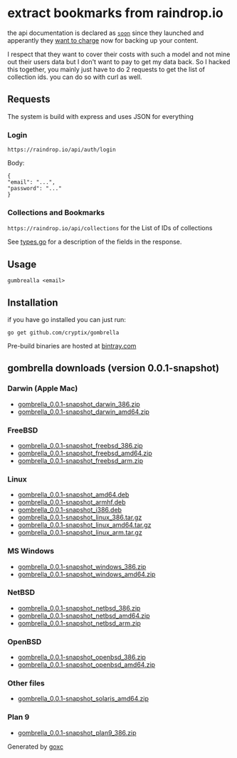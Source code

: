 # extract bookmarks from raindrop.io

the api documentation is declared as [`soon`](https://raindrop.io/pages/dev) since they launched and apperantly they [want to charge](https://raindrop.io/static/love) now for backing up your content.

I respect that they want to cover their costs with such a model and not mine out their users data but I don't want to pay to get my data back. So I hacked this together, you mainly just have to do 2 requests to get the list of collection ids. you can do so with curl as well.


## Requests

The system is build with express and uses JSON for everything

### Login
`https://raindrop.io/api/auth/login` 

Body:
```
{
"email": "...",
"password": "..."
}
```

### Collections and Bookmarks
`https://raindrop.io/api/collections` for the List of IDs of collections

See [types.go](https://github.com/cryptix/gombrella/blob/master/types.go) for a description of the fields in the response.

## Usage
```
gumbrealla <email>
```


## Installation

if you have go installed you can just run:

`go get github.com/cryptix/gombrella`

Pre-build binaries are hosted at [bintray.com](https://bintray.com/cryptix/golang/gombrella/0.0.1-snapshot/view/files) 


## gombrella downloads (version 0.0.1-snapshot)

### Darwin (Apple Mac)

 * [gombrella\_0.0.1-snapshot\_darwin\_386.zip](https://dl.bintray.com//content/cryptix/golang/gombrella_0.0.1-snapshot_darwin_386.zip?direct)
 * [gombrella\_0.0.1-snapshot\_darwin\_amd64.zip](https://dl.bintray.com//content/cryptix/golang/gombrella_0.0.1-snapshot_darwin_amd64.zip?direct)

### FreeBSD

 * [gombrella\_0.0.1-snapshot\_freebsd\_386.zip](https://dl.bintray.com//content/cryptix/golang/gombrella_0.0.1-snapshot_freebsd_386.zip?direct)
 * [gombrella\_0.0.1-snapshot\_freebsd\_amd64.zip](https://dl.bintray.com//content/cryptix/golang/gombrella_0.0.1-snapshot_freebsd_amd64.zip?direct)
 * [gombrella\_0.0.1-snapshot\_freebsd\_arm.zip](https://dl.bintray.com//content/cryptix/golang/gombrella_0.0.1-snapshot_freebsd_arm.zip?direct)

### Linux

 * [gombrella\_0.0.1-snapshot\_amd64.deb](https://dl.bintray.com//content/cryptix/golang/gombrella_0.0.1-snapshot_amd64.deb?direct)
 * [gombrella\_0.0.1-snapshot\_armhf.deb](https://dl.bintray.com//content/cryptix/golang/gombrella_0.0.1-snapshot_armhf.deb?direct)
 * [gombrella\_0.0.1-snapshot\_i386.deb](https://dl.bintray.com//content/cryptix/golang/gombrella_0.0.1-snapshot_i386.deb?direct)
 * [gombrella\_0.0.1-snapshot\_linux\_386.tar.gz](https://dl.bintray.com//content/cryptix/golang/gombrella_0.0.1-snapshot_linux_386.tar.gz?direct)
 * [gombrella\_0.0.1-snapshot\_linux\_amd64.tar.gz](https://dl.bintray.com//content/cryptix/golang/gombrella_0.0.1-snapshot_linux_amd64.tar.gz?direct)
 * [gombrella\_0.0.1-snapshot\_linux\_arm.tar.gz](https://dl.bintray.com//content/cryptix/golang/gombrella_0.0.1-snapshot_linux_arm.tar.gz?direct)

### MS Windows

 * [gombrella\_0.0.1-snapshot\_windows\_386.zip](https://dl.bintray.com//content/cryptix/golang/gombrella_0.0.1-snapshot_windows_386.zip?direct)
 * [gombrella\_0.0.1-snapshot\_windows\_amd64.zip](https://dl.bintray.com//content/cryptix/golang/gombrella_0.0.1-snapshot_windows_amd64.zip?direct)

### NetBSD

 * [gombrella\_0.0.1-snapshot\_netbsd\_386.zip](https://dl.bintray.com//content/cryptix/golang/gombrella_0.0.1-snapshot_netbsd_386.zip?direct)
 * [gombrella\_0.0.1-snapshot\_netbsd\_amd64.zip](https://dl.bintray.com//content/cryptix/golang/gombrella_0.0.1-snapshot_netbsd_amd64.zip?direct)
 * [gombrella\_0.0.1-snapshot\_netbsd\_arm.zip](https://dl.bintray.com//content/cryptix/golang/gombrella_0.0.1-snapshot_netbsd_arm.zip?direct)

### OpenBSD

 * [gombrella\_0.0.1-snapshot\_openbsd\_386.zip](https://dl.bintray.com//content/cryptix/golang/gombrella_0.0.1-snapshot_openbsd_386.zip?direct)
 * [gombrella\_0.0.1-snapshot\_openbsd\_amd64.zip](https://dl.bintray.com//content/cryptix/golang/gombrella_0.0.1-snapshot_openbsd_amd64.zip?direct)

### Other files

 * [gombrella\_0.0.1-snapshot\_solaris\_amd64.zip](https://dl.bintray.com//content/cryptix/golang/gombrella_0.0.1-snapshot_solaris_amd64.zip?direct)

### Plan 9

 * [gombrella\_0.0.1-snapshot\_plan9\_386.zip](https://dl.bintray.com//content/cryptix/golang/gombrella_0.0.1-snapshot_plan9_386.zip?direct)



Generated by [goxc](https://github.com/laher/goxc)